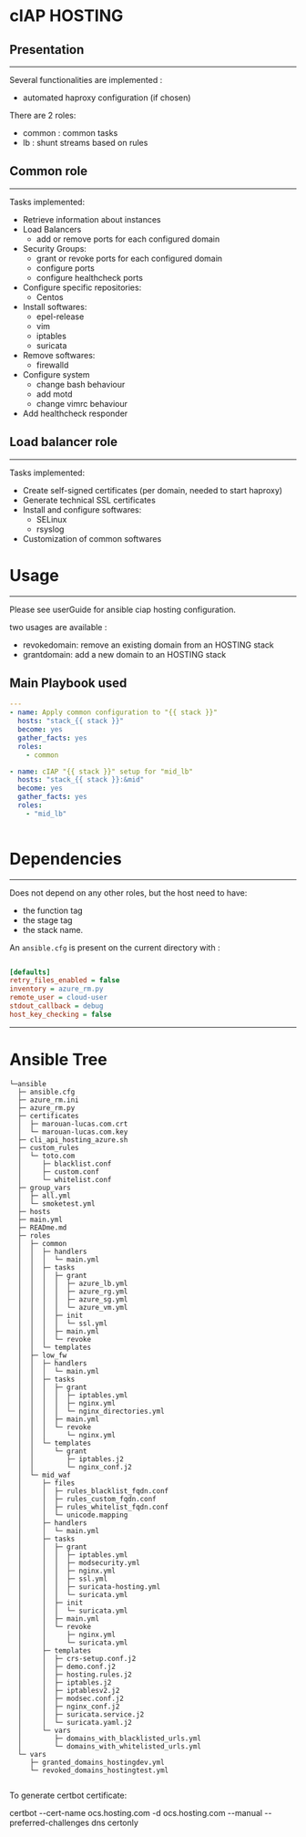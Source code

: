 # cIAP HOSTING



## Presentation

---



Several functionalities are implemented :
* automated haproxy configuration (if chosen)


There are 2 roles:

* common : common tasks
* lb : shunt streams based on rules 


## Common role

---

Tasks implemented:

* Retrieve information about instances
* Load Balancers
  * add or remove ports for each configured domain
* Security Groups: 
  * grant or revoke ports for each configured domain
  * configure ports
  * configure healthcheck ports
* Configure specific repositories:
  * Centos
* Install softwares:
  * epel-release
  * vim
  * iptables
  * suricata
* Remove softwares:
  * firewalld
* Configure system
  * change bash behaviour
  * add motd
  * change vimrc behaviour
* Add healthcheck responder



## Load balancer role  

---

Tasks implemented:

* Create self-signed certificates (per domain, needed to start haproxy)
* Generate technical SSL certificates
* Install and configure softwares:
  * SELinux
  * rsyslog
* Customization of common softwares


# Usage
---

Please see userGuide for ansible ciap hosting configuration.


two usages are available :

* revokedomain: remove an existing domain from an HOSTING stack
* grantdomain: add a new domain to an HOSTING stack


Main Playbook used
---

```yaml
---
- name: Apply common configuration to "{{ stack }}"
  hosts: "stack_{{ stack }}"
  become: yes
  gather_facts: yes
  roles:
    - common

- name: cIAP "{{ stack }}" setup for "mid_lb"
  hosts: "stack_{{ stack }}:&mid"
  become: yes
  gather_facts: yes
  roles:
    - "mid_lb"
 
```

# Dependencies

---

Does not depend on any other roles, but the host need to have:

* the function tag
* the stage tag
* the stack name.

An `ansible.cfg` is present on the current directory with :

```ini

[defaults]
retry_files_enabled = false
inventory = azure_rm.py
remote_user = cloud-user
stdout_callback = debug
host_key_checking = false

```

---

# Ansible Tree

```
└─ansible
  ├─ ansible.cfg
  ├─ azure_rm.ini
  ├─ azure_rm.py
  ├─ certificates
  │  ├─ marouan-lucas.com.crt
  │  └─ marouan-lucas.com.key
  ├─ cli_api_hosting_azure.sh
  ├─ custom_rules
  │  └─ toto.com
  │     ├─ blacklist.conf
  │     ├─ custom.conf
  │     └─ whitelist.conf
  ├─ group_vars
  │  ├─ all.yml
  │  └─ smoketest.yml
  ├─ hosts
  ├─ main.yml
  ├─ READme.md
  ├─ roles
  │  ├─ common
  │  │  ├─ handlers
  │  │  │  └─ main.yml
  │  │  ├─ tasks
  │  │  │  ├─ grant
  │  │  │  │  ├─ azure_lb.yml
  │  │  │  │  ├─ azure_rg.yml
  │  │  │  │  ├─ azure_sg.yml
  │  │  │  │  └─ azure_vm.yml
  │  │  │  ├─ init
  │  │  │  │  └─ ssl.yml
  │  │  │  ├─ main.yml
  │  │  │  └─ revoke
  │  │  └─ templates
  │  ├─ low_fw
  │  │  ├─ handlers
  │  │  │  └─ main.yml
  │  │  ├─ tasks
  │  │  │  ├─ grant
  │  │  │  │  ├─ iptables.yml
  │  │  │  │  ├─ nginx.yml
  │  │  │  │  └─ nginx_directories.yml
  │  │  │  ├─ main.yml
  │  │  │  └─ revoke
  │  │  │     └─ nginx.yml
  │  │  └─ templates
  │  │     └─ grant
  │  │        ├─ iptables.j2
  │  │        └─ nginx_conf.j2
  │  └─ mid_waf
  │     ├─ files
  │     │  ├─ rules_blacklist_fqdn.conf
  │     │  ├─ rules_custom_fqdn.conf
  │     │  ├─ rules_whitelist_fqdn.conf
  │     │  └─ unicode.mapping
  │     ├─ handlers
  │     │  └─ main.yml
  │     ├─ tasks
  │     │  ├─ grant
  │     │  │  ├─ iptables.yml
  │     │  │  ├─ modsecurity.yml
  │     │  │  ├─ nginx.yml
  │     │  │  ├─ ssl.yml
  │     │  │  ├─ suricata-hosting.yml
  │     │  │  └─ suricata.yml
  │     │  ├─ init
  │     │  │  └─ suricata.yml
  │     │  ├─ main.yml
  │     │  └─ revoke
  │     │     ├─ nginx.yml
  │     │     └─ suricata.yml
  │     ├─ templates
  │     │  ├─ crs-setup.conf.j2
  │     │  ├─ demo.conf.j2
  │     │  ├─ hosting.rules.j2
  │     │  ├─ iptables.j2
  │     │  ├─ iptablesv2.j2
  │     │  ├─ modsec.conf.j2
  │     │  ├─ nginx_conf.j2
  │     │  ├─ suricata.service.j2
  │     │  └─ suricata.yaml.j2
  │     └─ vars
  │        ├─ domains_with_blacklisted_urls.yml
  │        └─ domains_with_whitelisted_urls.yml
  └─ vars
     ├─ granted_domains_hostingdev.yml
     └─ revoked_domains_hostingtest.yml


```

To generate certbot certificate:

certbot --cert-name ocs.hosting.com -d ocs.hosting.com --manual --preferred-challenges dns certonly

